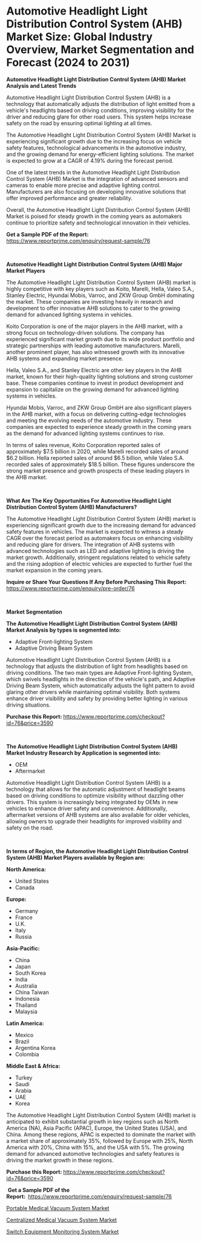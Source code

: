 <p><h1>Automotive Headlight Light Distribution Control System (AHB) Market Size: Global Industry Overview, Market Segmentation and Forecast (2024 to 2031)</h1></p><p><strong>Automotive Headlight Light Distribution Control System (AHB) Market Analysis and Latest Trends</strong></p>
<p><p>Automotive Headlight Light Distribution Control System (AHB) is a technology that automatically adjusts the distribution of light emitted from a vehicle's headlights based on driving conditions, improving visibility for the driver and reducing glare for other road users. This system helps increase safety on the road by ensuring optimal lighting at all times.</p><p>The Automotive Headlight Light Distribution Control System (AHB) Market is experiencing significant growth due to the increasing focus on vehicle safety features, technological advancements in the automotive industry, and the growing demand for energy-efficient lighting solutions. The market is expected to grow at a CAGR of 4.19% during the forecast period.</p><p>One of the latest trends in the Automotive Headlight Light Distribution Control System (AHB) Market is the integration of advanced sensors and cameras to enable more precise and adaptive lighting control. Manufacturers are also focusing on developing innovative solutions that offer improved performance and greater reliability.</p><p>Overall, the Automotive Headlight Light Distribution Control System (AHB) Market is poised for steady growth in the coming years as automakers continue to prioritize safety and technological innovation in their vehicles.</p></p>
<p><strong>Get a Sample PDF of the Report:&nbsp;</strong> <a href="https://www.reportprime.com/enquiry/request-sample/76">https://www.reportprime.com/enquiry/request-sample/76</a></p>
<p>&nbsp;</p>
<p><strong>Automotive Headlight Light Distribution Control System (AHB) Major Market Players</strong></p>
<p><p>The Automotive Headlight Light Distribution Control System (AHB) market is highly competitive with key players such as Koito, Marelli, Hella, Valeo S.A., Stanley Electric, Hyundai Mobis, Varroc, and ZKW Group GmbH dominating the market. These companies are investing heavily in research and development to offer innovative AHB solutions to cater to the growing demand for advanced lighting systems in vehicles.</p><p>Koito Corporation is one of the major players in the AHB market, with a strong focus on technology-driven solutions. The company has experienced significant market growth due to its wide product portfolio and strategic partnerships with leading automotive manufacturers. Marelli, another prominent player, has also witnessed growth with its innovative AHB systems and expanding market presence.</p><p>Hella, Valeo S.A., and Stanley Electric are other key players in the AHB market, known for their high-quality lighting solutions and strong customer base. These companies continue to invest in product development and expansion to capitalize on the growing demand for advanced lighting systems in vehicles.</p><p>Hyundai Mobis, Varroc, and ZKW Group GmbH are also significant players in the AHB market, with a focus on delivering cutting-edge technologies and meeting the evolving needs of the automotive industry. These companies are expected to experience steady growth in the coming years as the demand for advanced lighting systems continues to rise.</p><p>In terms of sales revenue, Koito Corporation reported sales of approximately $7.5 billion in 2020, while Marelli recorded sales of around $6.2 billion. Hella reported sales of around $6.5 billion, while Valeo S.A. recorded sales of approximately $18.5 billion. These figures underscore the strong market presence and growth prospects of these leading players in the AHB market.</p></p>
<p>&nbsp;</p>
<p><strong>What Are The Key Opportunities For Automotive Headlight Light Distribution Control System (AHB) Manufacturers?</strong></p>
<p><p>The Automotive Headlight Light Distribution Control System (AHB) market is experiencing significant growth due to the increasing demand for advanced safety features in vehicles. The market is expected to witness a steady CAGR over the forecast period as automakers focus on enhancing visibility and reducing glare for drivers. The integration of AHB systems with advanced technologies such as LED and adaptive lighting is driving the market growth. Additionally, stringent regulations related to vehicle safety and the rising adoption of electric vehicles are expected to further fuel the market expansion in the coming years.</p></p>
<p><strong>Inquire or Share Your Questions If Any Before Purchasing This Report:</strong> <a href="https://www.reportprime.com/enquiry/pre-order/76">https://www.reportprime.com/enquiry/pre-order/76</a></p>
<p>&nbsp;</p>
<p><strong>Market Segmentation</strong></p>
<p><strong>The Automotive Headlight Light Distribution Control System (AHB) Market Analysis by types is segmented into:</strong></p>
<p><ul><li>Adaptive Front-lighting System</li><li>Adaptive Driving Beam System</li></ul></p>
<p><p>Automotive Headlight Light Distribution Control System (AHB) is a technology that adjusts the distribution of light from headlights based on driving conditions. The two main types are Adaptive Front-lighting System, which swivels headlights in the direction of the vehicle's path, and Adaptive Driving Beam System, which automatically adjusts the light pattern to avoid glaring other drivers while maintaining optimal visibility. Both systems enhance driver visibility and safety by providing better lighting in various driving situations.</p></p>
<p><strong>Purchase this Report:&nbsp;</strong><a href="https://www.reportprime.com/checkout?id=76&price=3590">https://www.reportprime.com/checkout?id=76&price=3590</a></p>
<p>&nbsp;</p>
<p><strong>The Automotive Headlight Light Distribution Control System (AHB) Market Industry Research by Application is segmented into:</strong></p>
<p><ul><li>OEM</li><li>Aftermarket</li></ul></p>
<p><p>Automotive Headlight Light Distribution Control System (AHB) is a technology that allows for the automatic adjustment of headlight beams based on driving conditions to optimize visibility without dazzling other drivers. This system is increasingly being integrated by OEMs in new vehicles to enhance driver safety and convenience. Additionally, aftermarket versions of AHB systems are also available for older vehicles, allowing owners to upgrade their headlights for improved visibility and safety on the road.</p></p>
<p>&nbsp;</p>
<p><strong>In terms of Region, the Automotive Headlight Light Distribution Control System (AHB) Market Players available by Region are:</strong></p>
<p>
    <p> <strong> North America: </strong>
        <ul>
            <li>United States</li>
            <li>Canada</li>
        </ul>
        </p> 
    <p> <strong> Europe: </strong>
        <ul>
            <li>Germany</li>
            <li>France</li>
            <li>U.K.</li>
            <li>Italy</li>
            <li>Russia</li>
        </ul>
        </p> 
    <p> <strong> Asia-Pacific: </strong>
        <ul>
            <li>China</li>
            <li>Japan</li>
            <li>South Korea</li>
            <li>India</li>
            <li>Australia</li>
            <li>China Taiwan</li>
            <li>Indonesia</li>
            <li>Thailand</li>
            <li>Malaysia</li>
        </ul>
        </p> 
    <p> <strong> Latin America: </strong>
        <ul>
            <li>Mexico</li>
            <li>Brazil</li>
            <li>Argentina Korea</li>
            <li>Colombia</li>
        </ul>
        </p> 
    <p> <strong> Middle East & Africa: </strong>
        <ul>
            <li>Turkey</li>
            <li>Saudi</li>
            <li>Arabia</li>
            <li>UAE</li>
            <li>Korea</li>
        </ul>
    </p>
    </p>
<p><p>The Automotive Headlight Light Distribution Control System (AHB) market is anticipated to exhibit substantial growth in key regions such as North America (NA), Asia Pacific (APAC), Europe, the United States (USA), and China. Among these regions, APAC is expected to dominate the market with a market share of approximately 35%, followed by Europe with 25%, North America with 20%, China with 15%, and the USA with 5%. The growing demand for advanced automotive technologies and safety features is driving the market growth in these regions.</p></p>
<p><strong>Purchase this Report: </strong><a href="https://www.reportprime.com/checkout?id=76&price=3590">https://www.reportprime.com/checkout?id=76&price=3590</a></p>
<p>&nbsp;<strong>Get a Sample PDF of the Report:&nbsp;&nbsp;</strong><a href="https://www.reportprime.com/enquiry/request-sample/76">https://www.reportprime.com/enquiry/request-sample/76</a></p>
<p><strong></strong></p>
<p><p><a href="https://view.publitas.com/reportprime-1/portable-medical-vacuum-system-market-size-growing-and-forecasted-for-period-from-2023-2030-and-provides-complete-market-analysis-of-this-market/">Portable Medical Vacuum System Market</a></p><p><a href="https://view.publitas.com/reportprime-1/insights-into-centralized-medical-vacuum-system-market-size-analysing-market-share-trends-and-growth-from-2023-to-2030/">Centralized Medical Vacuum System Market</a></p><p><a href="https://view.publitas.com/reportprime-1/switch-equipment-monitoring-system-market-offer-valuable-insights-into-market-size-market-share-market-trends-and-projections-spanning-from-2023-to-2030/">Switch Equipment Monitoring System Market</a></p></p>